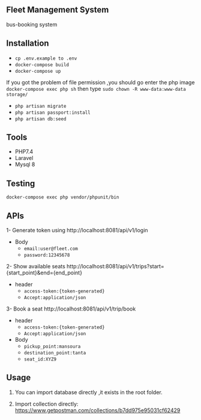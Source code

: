 ## Fleet Management System
bus-booking system

## Installation

*  `cp .env.example to .env`
* `docker-compose build`
* `docker-compose up`

If you got the problem of file permission ,you should go enter the php image
`docker-compose exec php sh`
then type `sudo chown -R www-data:www-data storage/`

* `php artisan migrate`
* `php artisan passport:install`
* `php artisan db:seed`



## Tools
* PHP7.4
* Laravel
* Mysql 8


## Testing
```
docker-compose exec php vendor/phpunit/bin
```


## APIs


1- Generate token using 
http://localhost:8081/api/v1/login
* Body
    * `email:user@fleet.com`
    * `password:12345678`

2- Show available seats
http://localhost:8081/api/v1/trips?start={start_point}&end={end_point}
* header 
    * `access-token:{token-generated}` 
    * `Accept:application/json`

3- Book a seat
http://localhost:8081/api/v1/trip/book
* header
    * `access-token:{token-generated}`
    * `Accept:application/json`
* Body
  * `pickup_point:mansoura`
  * `destination_point:tanta`
  * `seat_id:XYZ9`


## Usage

 1. You can import database  directly ,it exists in the root folder.

 2. Import collection directly: https://www.getpostman.com/collections/b7dd975e95031cf62429 


    

    

